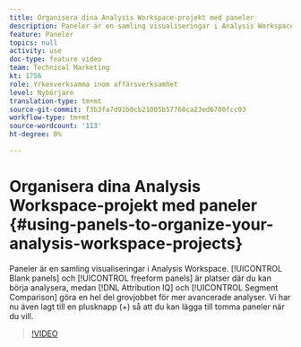 ```yaml
---
title: Organisera dina Analysis Workspace-projekt med paneler
description: Paneler är en samling visualiseringar i Analysis Workspace. Tomma paneler och frihandspaneler är platser där du kan börja analysera, medan Attribution IQ- och segmentjämförelser gör en stor del av arbetet för mer avancerade analyser. Vi har nu även lagt till en plusknapp (+) så att du kan lägga till tomma paneler när du vill.
feature: Paneler
topics: null
activity: use
doc-type: feature video
team: Technical Marketing
kt: 1756
role: Yrkesverksamma inom affärsverksamhet
level: Nybörjare
translation-type: tm+mt
source-git-commit: f3b3fa7d91b0cb21005b57768ca23ed6700fcc03
workflow-type: tm+mt
source-wordcount: '113'
ht-degree: 0%

---
```



# Organisera dina Analysis Workspace-projekt med paneler {#using-panels-to-organize-your-analysis-workspace-projects}

Paneler är en samling visualiseringar i Analysis Workspace. [!UICONTROL Blank panels] och  [!UICONTROL freeform panels] är platser där du kan börja analysera, medan  [!DNL Attribution IQ] och  [!UICONTROL Segment Comparison] göra en hel del grovjobbet för mer avancerade analyser. Vi har nu även lagt till en plusknapp (+) så att du kan lägga till tomma paneler när du vill.

>[!VIDEO](https://video.tv.adobe.com/v/23388/?quality=12)
